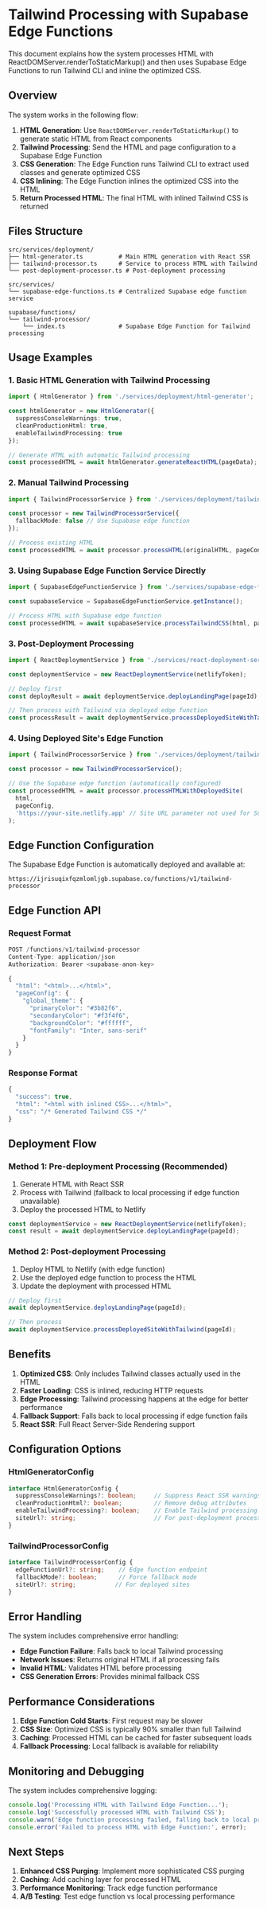 # Tailwind Processing with Supabase Edge Functions

This document explains how the system processes HTML with ReactDOMServer.renderToStaticMarkup() and then uses Supabase Edge Functions to run Tailwind CLI and inline the optimized CSS.

## Overview

The system works in the following flow:

1. **HTML Generation**: Use `ReactDOMServer.renderToStaticMarkup()` to generate static HTML from React components
2. **Tailwind Processing**: Send the HTML and page configuration to a Supabase Edge Function
3. **CSS Generation**: The Edge Function runs Tailwind CLI to extract used classes and generate optimized CSS
4. **CSS Inlining**: The Edge Function inlines the optimized CSS into the HTML
5. **Return Processed HTML**: The final HTML with inlined Tailwind CSS is returned

## Files Structure

```
src/services/deployment/
├── html-generator.ts          # Main HTML generation with React SSR
├── tailwind-processor.ts      # Service to process HTML with Tailwind
└── post-deployment-processor.ts # Post-deployment processing

src/services/
└── supabase-edge-functions.ts # Centralized Supabase edge function service

supabase/functions/
└── tailwind-processor/
    └── index.ts               # Supabase Edge Function for Tailwind processing
```

## Usage Examples

### 1. Basic HTML Generation with Tailwind Processing

```typescript
import { HtmlGenerator } from './services/deployment/html-generator';

const htmlGenerator = new HtmlGenerator({
  suppressConsoleWarnings: true,
  cleanProductionHtml: true,
  enableTailwindProcessing: true
});

// Generate HTML with automatic Tailwind processing
const processedHTML = await htmlGenerator.generateReactHTML(pageData);
```

### 2. Manual Tailwind Processing

```typescript
import { TailwindProcessorService } from './services/deployment/tailwind-processor';

const processor = new TailwindProcessorService({
  fallbackMode: false // Use Supabase edge function
});

// Process existing HTML
const processedHTML = await processor.processHTML(originalHTML, pageConfig);
```

### 3. Using Supabase Edge Function Service Directly

```typescript
import { SupabaseEdgeFunctionService } from './services/supabase-edge-functions';

const supabaseService = SupabaseEdgeFunctionService.getInstance();

// Process HTML with Supabase edge function
const processedHTML = await supabaseService.processTailwindCSS(html, pageConfig);
```

### 3. Post-Deployment Processing

```typescript
import { ReactDeploymentService } from './services/react-deployment-service';

const deploymentService = new ReactDeploymentService(netlifyToken);

// Deploy first
const deployResult = await deploymentService.deployLandingPage(pageId);

// Then process with Tailwind via deployed edge function
const processResult = await deploymentService.processDeployedSiteWithTailwind(pageId);
```

### 4. Using Deployed Site's Edge Function

```typescript
import { TailwindProcessorService } from './services/deployment/tailwind-processor';

const processor = new TailwindProcessorService();

// Use the Supabase edge function (automatically configured)
const processedHTML = await processor.processHTMLWithDeployedSite(
  html,
  pageConfig,
  'https://your-site.netlify.app' // Site URL parameter not used for Supabase
);
```

## Edge Function Configuration

The Supabase Edge Function is automatically deployed and available at:
```
https://ijrisuqixfqzmlomljgb.supabase.co/functions/v1/tailwind-processor
```

## Edge Function API

### Request Format

```typescript
POST /functions/v1/tailwind-processor
Content-Type: application/json
Authorization: Bearer <supabase-anon-key>

{
  "html": "<html>...</html>",
  "pageConfig": {
    "global_theme": {
      "primaryColor": "#3b82f6",
      "secondaryColor": "#f3f4f6",
      "backgroundColor": "#ffffff",
      "fontFamily": "Inter, sans-serif"
    }
  }
}
```

### Response Format

```typescript
{
  "success": true,
  "html": "<html with inlined CSS>...</html>",
  "css": "/* Generated Tailwind CSS */"
}
```

## Deployment Flow

### Method 1: Pre-deployment Processing (Recommended)

1. Generate HTML with React SSR
2. Process with Tailwind (fallback to local processing if edge function unavailable)
3. Deploy the processed HTML to Netlify

```typescript
const deploymentService = new ReactDeploymentService(netlifyToken);
const result = await deploymentService.deployLandingPage(pageId);
```

### Method 2: Post-deployment Processing

1. Deploy HTML to Netlify (with edge function)
2. Use the deployed edge function to process the HTML
3. Update the deployment with processed HTML

```typescript
// Deploy first
await deploymentService.deployLandingPage(pageId);

// Then process
await deploymentService.processDeployedSiteWithTailwind(pageId);
```

## Benefits

1. **Optimized CSS**: Only includes Tailwind classes actually used in the HTML
2. **Faster Loading**: CSS is inlined, reducing HTTP requests
3. **Edge Processing**: Tailwind processing happens at the edge for better performance
4. **Fallback Support**: Falls back to local processing if edge function fails
5. **React SSR**: Full React Server-Side Rendering support

## Configuration Options

### HtmlGeneratorConfig

```typescript
interface HtmlGeneratorConfig {
  suppressConsoleWarnings?: boolean;     // Suppress React SSR warnings
  cleanProductionHtml?: boolean;         // Remove debug attributes
  enableTailwindProcessing?: boolean;    // Enable Tailwind processing
  siteUrl?: string;                      // For post-deployment processing
}
```

### TailwindProcessorConfig

```typescript
interface TailwindProcessorConfig {
  edgeFunctionUrl?: string;    // Edge function endpoint
  fallbackMode?: boolean;      // Force fallback mode
  siteUrl?: string;           // For deployed sites
}
```

## Error Handling

The system includes comprehensive error handling:

- **Edge Function Failure**: Falls back to local Tailwind processing
- **Network Issues**: Returns original HTML if all processing fails
- **Invalid HTML**: Validates HTML before processing
- **CSS Generation Errors**: Provides minimal fallback CSS

## Performance Considerations

1. **Edge Function Cold Starts**: First request may be slower
2. **CSS Size**: Optimized CSS is typically 90% smaller than full Tailwind
3. **Caching**: Processed HTML can be cached for faster subsequent loads
4. **Fallback Processing**: Local fallback is available for reliability

## Monitoring and Debugging

The system includes comprehensive logging:

```typescript
console.log('Processing HTML with Tailwind Edge Function...');
console.log('Successfully processed HTML with Tailwind CSS');
console.warn('Edge function processing failed, falling back to local processing');
console.error('Failed to process HTML with Edge Function:', error);
```

## Next Steps

1. **Enhanced CSS Purging**: Implement more sophisticated CSS purging
2. **Caching**: Add caching layer for processed HTML
3. **Performance Monitoring**: Track edge function performance
4. **A/B Testing**: Test edge function vs local processing performance
